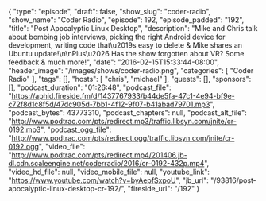 {
  "type": "episode",
  "draft": false,
  "show_slug": "coder-radio",
  "show_name": "Coder Radio",
  "episode": 192,
  "episode_padded": "192",
  "title": "Post Apocalyptic Linux Desktop",
  "description": "Mike and Chris talk about bombing job interviews, picking the right Android device for development, writing code that\u2019s easy to delete & Mike shares an Ubuntu update!\n\nPlus\u2026 Has the show forgotten about VR? Some feedback & much more!",
  "date": "2016-02-15T15:33:44-08:00",
  "header_image": "/images/shows/coder-radio.png",
  "categories": [
    "Coder Radio"
  ],
  "tags": [],
  "hosts": [
    "chris",
    "michael"
  ],
  "guests": [],
  "sponsors": [],
  "podcast_duration": "01:26:48",
  "podcast_file": "https://aphid.fireside.fm/d/1437767933/b44de5fa-47c1-4e94-bf9e-c72f8d1c8f5d/47dc905d-7bb1-4f12-9f07-b41abad79701.mp3",
  "podcast_bytes": 43773310,
  "podcast_chapters": null,
  "podcast_alt_file": "http://www.podtrac.com/pts/redirect.mp3/traffic.libsyn.com/jnite/cr-0192.mp3",
  "podcast_ogg_file": "http://www.podtrac.com/pts/redirect.ogg/traffic.libsyn.com/jnite/cr-0192.ogg",
  "video_file": "http://www.podtrac.com/pts/redirect.mp4/201406.jb-dl.cdn.scaleengine.net/coderradio/2016/cr-0192-432p.mp4",
  "video_hd_file": null,
  "video_mobile_file": null,
  "youtube_link": "https://www.youtube.com/watch?v=byAepfSxpoU",
  "jb_url": "/93816/post-apocalyptic-linux-desktop-cr-192/",
  "fireside_url": "/192"
}


